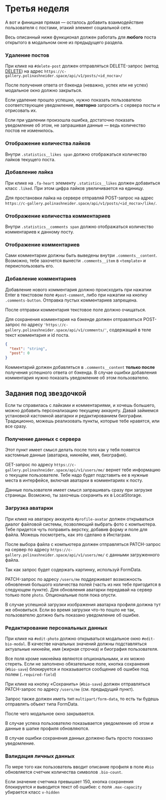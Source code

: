 # Третья неделя

А вот и финишная прямая — осталось добавить взаимодействие пользователя с постами, этакий элемент социальной сети.

Весь описанный ниже функционал должен работать для **любого** поста открытого в модальном окне из предыдущего раздела.

### Удаление постов

При клике на `#delete-post` должен отправляться DELETE-запрос (метод [DELETE](https://developer.mozilla.org/en-US/docs/Web/HTTP/Methods/DELETE)) на адрес `https://c-gallery.polinashneider.space/api/v1/posts/<id_поста>/`

После получения ответа от бэкенда (неважно, успех или не успех) модальное окно должно закрыться.

Если удаление прошло успешно, нужно показать пользователю соответствующее уведомление, **повторно** запросить с сервера посты и отрисовать их.

Если при удалении произошла ошибка, достаточно показать уведомление об этом, не запрашивая данные — ведь количество постов не изменилось.

### Отображение количества лайков

Внутри `.statistics__likes span` должно отображаться количество лайков текущего поста.

### Добавление лайка

При клике на `.fa-heart` элементу `.statistics__likes` должен добавиться класс `.liked`. При этом цифра лайков увеличивается на единицу.

Для простановки лайка на сервере отправляй POST-запрос на адрес `https://c-gallery.polinashneider.space/api/v1/posts/<id_поста>/like/`.

### Отображение количества комментариев

Внутри `.statistics__comments span` должно отображаться количество комментариев к данному посту.

### Отображение комментариев

Сами комментарии должны быть выведены внутри `.comments__content`. Возможно, тебе захочется вынести `.comments__item` в `<template>` и переиспользовать его.

### Добавление комментариев

Добавление нового комментария должно происходить при нажатии Enter в текстовом поле `#post-comment`, либо при нажатии на кнопку `.comments-button`. Отправка пустых комментариев запрещена.

После отправки комментария текстовое поле должно очищаться.

Для сохранения комментария на бэкенде должен отправляться POST-запрос по адресу `'https://c-gallery.polinashneider.space/api/v1/comments/'`, содержащий в теле текст комментария и id поста.

```json
{
  "text": "string",
  "post": 0
}
```

Комментарий должен добавляться в `.comments__content` **только после** получения успешного ответа от бэкенда. В случае ошибки добавления комментария нужно показать уведомление об этом пользователю.

## Задания под звездочкой

Если ты справилась с лайками и комментариями, и хочешь большего, можно добавить персонализацию текущему аккаунту. Давай займемся установкой кастомной аватарки и редактированием биографии. Традиционно, можешь реализовать пункты, которые тебе нравятся, или все сразу.

### Получение данных с сервера

Этот пункт имеет смысл делать после того как у тебя появятся кастомные данные (аватарка, никнейм, имя, биография).

GET-запрос по адресу `https://c-gallery.polinashneider.space/api/v1/users/me/` вернет тебе информацию о текущем пользователе. Тебе надо будет подставить ее в нужные места в интерфейсе, включая аватарки в комментариях к посту.

Данные пользователя имеет смысл запрашивать сразу при загрузке страницы. Возможно, ты захочешь сохранить их в LocalStorage.

### Загрузка аватарки

При клике на аватарку аккаунта `#profile-avatar` должен открываться диалог файловой системы, позволяющий выбрать фото с компьютера. Тебе придется чуть поправить верстку, добавив форму и поле для файла. Можешь посмотреть, как это сделано в Инстаграм.

После выбора файла с компьютера должен отправляться PATCH-запрос на сервер по адресу `https://c-gallery.polinashneider.space/api/v1/users/me/` с данными загруженного файла.

Так как запрос будет содержать картинку, используй FormData.

PATCH-запрос по адресу `/users/me` поддерживает возможность обновления большого количества полей (часть из них тебе пригодится в следующем пункте). Для обновления аватарки передавай на сервер только поле `photo`. Опциональные поля пока опусти.

В случае успешной загрузки изображения аватарка профиля должна тут же обновиться. Если во время загрузки что-то пошло не так, пользователю должно быть показано уведомление об ошибке.

### Редактирование персональных данных

При клике на `#edit-photo` должно открываться модальное окно `#edit-bio-modal`. В качестве начальных значений должны подставляться актуальные никнейм, имя (жирная строчка) и биография пользователя.

Все поля кроме никнейма являются опциональными, и их можно стереть. Если не заполнено обязательное поле, кнопка сохранения (`#bio-save`) блокируется и показывается сообщение об ошибке под полем (`.required-field`)

При клике на кнопку «Сохранить» (`#bio-save`) должен отправляться PATCH-запрос по адресу `/users/me` (см. предыдущий пункт).

Запрос также должен иметь тип `multipart/form-data`, то есть ты будешь отправлять объект типа FormData.

После чего модальное окно закрывается.

В случае успеха пользователю показывается уведомление об этом и данные в шапке профиля обновляются.

В случае ошибки сохранения данных должено быть просто показано уведомление.

### Валидация личных данных

По мере того как пользователь вводит описание профиля в поле `#bio` обновляется счетчик количества символов `.bio-count`.

Если значение счетчика превышает 150, кнопка сохранения блокируется и выводится текст об ошибке: с поля `.max-capacity` убирается класс `v-hidden`
